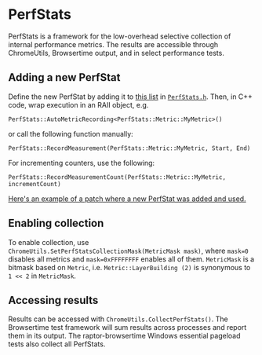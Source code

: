 # PerfStats

PerfStats is a framework for the low-overhead selective collection of internal performance metrics.
The results are accessible through ChromeUtils, Browsertime output, and in select performance tests.

## Adding a new PerfStat
Define the new PerfStat by adding it to [this list](https://searchfox.org/mozilla-central/rev/b1e5f2c7c96be36974262551978d54f457db2cae/tools/performance/PerfStats.h#34-53) in [`PerfStats.h`](https://searchfox.org/mozilla-central/rev/52da19becaa3805e7f64088e91e9dade7dec43c8/tools/performance/PerfStats.h).
Then, in C++ code, wrap execution in an RAII object, e.g.
```
PerfStats::AutoMetricRecording<PerfStats::Metric::MyMetric>()
```
or call the following function manually:
```
PerfStats::RecordMeasurement(PerfStats::Metric::MyMetric, Start, End)
```
For incrementing counters, use the following:
```
PerfStats::RecordMeasurementCount(PerfStats::Metric::MyMetric, incrementCount)
```

[Here's an example of a patch where a new PerfStat was added and used.](https://hg.mozilla.org/mozilla-central/rev/3e85a73d1fa5c816fdaead66ecee603b38f9b725)

## Enabling collection
To enable collection, use `ChromeUtils.SetPerfStatsCollectionMask(MetricMask mask)`, where `mask=0` disables all metrics and `mask=0xFFFFFFFF` enables all of them.
`MetricMask` is a bitmask based on `Metric`, i.e. `Metric::LayerBuilding (2)` is synonymous to `1 << 2` in `MetricMask`.

## Accessing results
Results can be accessed with `ChromeUtils.CollectPerfStats()`.
The Browsertime test framework will sum results across processes and report them in its output.
The raptor-browsertime Windows essential pageload tests also collect all PerfStats.
